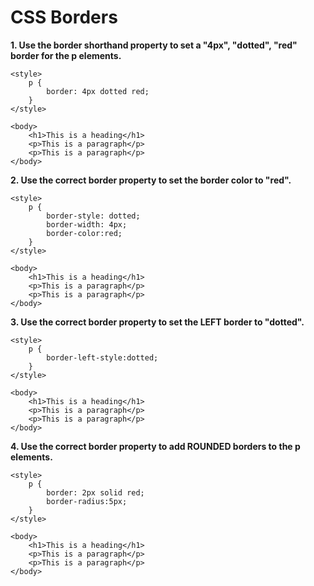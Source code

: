 # **CSS Borders**

**1. Use the border shorthand property to set a "4px", "dotted", "red" border for the p elements.**

```
<style>
    p {
        border: 4px dotted red;
    }
</style>

<body>
    <h1>This is a heading</h1>
    <p>This is a paragraph</p>
    <p>This is a paragraph</p>
</body>
```

**2. Use the correct border property to set the border color to "red".**

```
<style>
    p {
        border-style: dotted;
        border-width: 4px;
        border-color:red;
    }
</style>

<body>
    <h1>This is a heading</h1>
    <p>This is a paragraph</p>
    <p>This is a paragraph</p>
</body>
```

**3. Use the correct border property to set the LEFT border to "dotted".**

```
<style>
    p {
        border-left-style:dotted;
    }
</style>

<body>
    <h1>This is a heading</h1>
    <p>This is a paragraph</p>
    <p>This is a paragraph</p>
</body>
```

**4. Use the correct border property to add ROUNDED borders to the p elements.**

```
<style>
    p {
        border: 2px solid red;
        border-radius:5px;
    }
</style>

<body>
    <h1>This is a heading</h1>
    <p>This is a paragraph</p>
    <p>This is a paragraph</p>
</body>
```